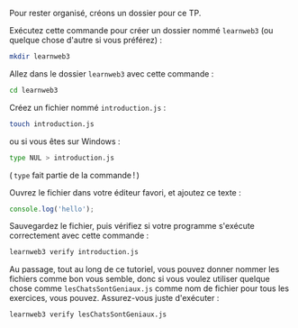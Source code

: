 Pour rester organisé, créons un dossier pour ce TP.

Exécutez cette commande pour créer un dossier nommé `learnweb3` (ou quelque chose d'autre si vous préférez) :

```bash
mkdir learnweb3
```

Allez dans le dossier `learnweb3` avec cette commande :

```bash
cd learnweb3
```

Créez un fichier nommé `introduction.js` :

```bash
touch introduction.js
```

ou si vous êtes sur Windows :
```bash
type NUL > introduction.js
```
( `type` fait partie de la commande ! )

Ouvrez le fichier dans votre éditeur favori, et ajoutez ce texte :

```js
console.log('hello');
```

Sauvegardez le fichier, puis vérifiez si votre programme s'exécute correctement avec cette commande :

```bash
learnweb3 verify introduction.js
```

Au passage, tout au long de ce tutoriel, vous pouvez donner nommer les fichiers comme bon vous semble, donc si vous voulez utiliser quelque chose comme `lesChatsSontGeniaux.js` comme nom de fichier pour tous les exercices, vous pouvez. Assurez-vous juste d'exécuter :

```bash
learnweb3 verify lesChatsSontGeniaux.js
```

